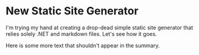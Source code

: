 # New Static Site Generator
I'm trying my hand at creating a drop-dead simple static site generator that relies solely .NET and markdown files. Let's see how it goes.

Here is some more text that shouldn't appear in the summary.